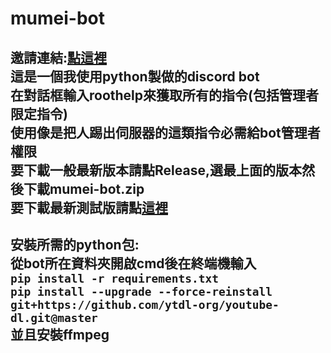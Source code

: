# mumei-bot
邀請連結:[點這裡](https://discord.com/api/oauth2/authorize?client_id=999157840063242330&permissions=318364711936&scope=bot)    
這是一個我使用python製做的discord bot  
在對話框輸入roothelp來獲取所有的指令(包括管理者限定指令)  
使用像是把人踢出伺服器的這類指令必需給bot管理者權限  
要下載一般最新版本請點Release,選最上面的版本然後下載mumei-bot.zip  
要下載最新測試版請點[這裡](https://github.com/aishukander/mumei-bot/archive/refs/heads/main.zip)  
---------------------------------------------------------------------------------------------
安裝所需的python包:  
從bot所在資料夾開啟cmd後在終端機輸入  
```pip install -r requirements.txt```  
```pip install --upgrade --force-reinstall git+https://github.com/ytdl-org/youtube-dl.git@master```  
並且安裝ffmpeg  
---------------------------------------------------------------------------------------------
